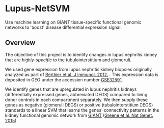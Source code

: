 # Lupus-NetSVM
Use machine learning on GIANT tissue-specific functional genomic networks to 'boost' disease differential expression signal.

## Overview

The objective of this project is to identify changes in lupus nephritis kidney
that are *highly-specific* to the tubulointerstitium and glomeruli. 

We used gene expression from lupus nephritis kidney biopsies originally analyzed 
as part of 
[Berthier et al. J Immunol. 2012.](https://www.ncbi.nlm.nih.gov/pubmed/22723521)
. This expression data is deposited in GEO under the accession number
[GSE32591](https://www.ncbi.nlm.nih.gov/geo/query/acc.cgi?acc=GSE32591).

We identify genes that are upregulated in lupus nephritis kidneys 
(differentially expressed genes, abbreviated DEGS) compared to living donor 
controls in each compartment separately. We then supply these genes as negative 
(glomeruli DEGS) or positive (tubulointerstitium DEGS) standards to a linear
SVM that learns the genes' connectivity patterns in the kidney functional 
genomic network from [GIANT](giant.princeton.edu) 
([Greene et al. Nat Genet. 2015](http://www.ncbi.nlm.nih.gov/pubmed/25915600)).
